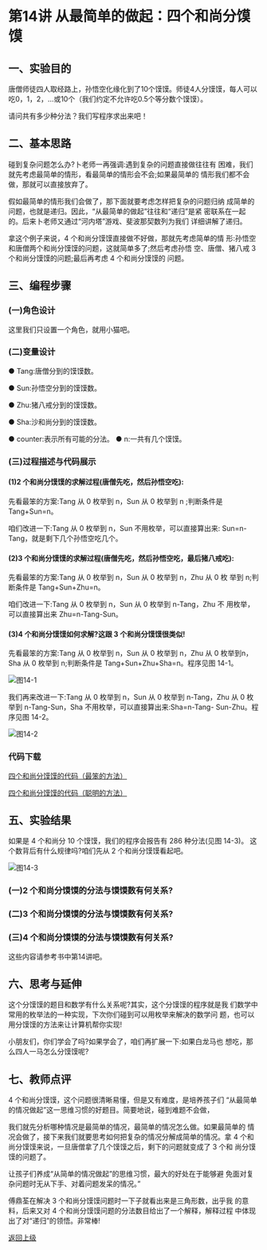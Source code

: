 # 第14讲 从最简单的做起：四个和尚分馍馍

## 一、实验目的
唐僧师徒四人取经路上，孙悟空化缘化到了10个馍馍。师徒4人分馍馍，每人可以吃0，1，2，…或10个（我们约定不允许吃0.5个等分数个馍馍）。

请问共有多少种分法？我们写程序求出来吧！

## 二、基本思路
碰到复杂问题怎么办?卜老师一再强调:遇到复杂的问题直接做往往有 困难，我们就先考虑最简单的情形，看最简单的情形会不会;如果最简单的 情形我们都不会做，那就可以直接放弃了。

假如最简单的情形我们会做了，那下面就要考虑怎样把复杂的问题归纳 成简单的问题，也就是递归。因此，“从最简单的做起”往往和“递归”是紧 密联系在一起的。后来卜老师又通过“河内塔”游戏、斐波那契数列为我们 详细讲解了递归。

拿这个例子来说，4 个和尚分馍馍直接做不好做，那就先考虑简单的情 形:孙悟空和唐僧两个和尚分馍馍的问题，这就简单多了;然后考虑孙悟 空、唐僧、猪八戒 3 个和尚分馍馍的问题;最后再考虑 4 个和尚分馍馍的 问题。

## 三、编程步骤

### (一)角色设计
这里我们只设置一个角色，就用小猫吧。

### (二)变量设计
● Tang:唐僧分到的馍馍数。

● Sun:孙悟空分到的馍馍数。

● Zhu:猪八戒分到的馍馍数。

● Sha:沙和尚分到的馍馍数。

● counter:表示所有可能的分法。 ● n:一共有几个馍馍。

### (三)过程描述与代码展示

#### (1)2 个和尚分馍馍的求解过程(唐僧先吃，然后孙悟空吃): 

先看最笨的方案:Tang 从 0 枚举到 n，Sun 从 0 枚举到 n ;判断条件是
Tang+Sun=n。

咱们改进一下:Tang 从 0 枚举到 n，Sun 不用枚举，可以直接算出来:
Sun=n-Tang，就是剩下几个孙悟空吃几个。

#### (2)3 个和尚分馍馍的求解过程(唐僧先吃，然后孙悟空吃，最后猪八戒吃):
先看最笨的方案:Tang 从 0 枚举到 n，Sun 从 0 枚举到 n，Zhu 从 0 枚 举到 n;判断条件是 Tang+Sun+Zhu=n。

咱们改进一下:Tang 从 0 枚举到 n，Sun 从 0 枚举到 n-Tang，Zhu 不 用枚举，可以直接算出来 Zhu=n-Tang-Sun。

#### (3)4 个和尚分馍馍如何求解?这跟 3 个和尚分馍馍很类似! 

先看最笨的方案:Tang 从 0 枚举到 n，Sun 从 0 枚举到 n，Zhu 从 0 枚举到n，Sha 从 0 枚举到 n;判断条件是 Tang+Sun+Zhu+Sha=n。程序见图 14-1。




![图14-1](Figures/Lec14-1.png)

我们再来改进一下:Tang 从 0 枚举到 n，Sun 从 0 枚举到 n-Tang，Zhu 从 0 枚举到 n-Tang-Sun，Sha 不用枚举，可以直接算出来:Sha=n-Tang- Sun-Zhu。程序见图 14-2。

![图14-2](Figures/Lec14-2.png)



### 代码下载

[四个和尚分馍馍的代码（最笨的方法）](Code/第14讲-四个和尚分馍馍-最笨的方法.sb3) 

[四个和尚分馍馍的代码（聪明的方法）](Code/第14讲-四个和尚分馍馍-聪明的方法.sb3) 

## 五、实验结果

如果是 4 个和尚分 10 个馍馍，我们的程序会报告有 286 种分法(见图 14-3)。 这个数背后有什么规律吗?咱们先从 2 个和尚分馍馍看起吧。


![图14-3](Figures/Lec14-3.png)


### (一)2 个和尚分馍馍的分法与馍馍数有何关系?

### (二)3 个和尚分馍馍的分法与馍馍数有何关系?

###  (三)4 个和尚分馍馍的分法与馍馍数有何关系?

这些内容请参考书中第14讲吧。


## 六、思考与延伸

这个分馍馍的题目和数学有什么关系呢?其实，这个分馍馍的程序就是我 们数学中常用的枚举法的一种实现，下次你们碰到可以用枚举来解决的数学问 题，也可以用分馍馍的方法来让计算机帮你实现!

小朋友们，你们学会了吗?如果学会了，咱们再扩展一下:如果白龙马也 想吃，那么四人一马怎么分馍馍呢?

## 七、教师点评

4 个和尚分馍馍，这个问题很清晰易懂，但是又有难度，是培养孩子们 “从最简单的情况做起”这一思维习惯的好题目。简要地说，碰到难题不会做，

我们就先分析哪种情况是最简单的情况，最简单的情况怎么做。如果最简单的 情况会做了，接下来我们就要思考如何把复杂的情况分解成简单的情况。拿 4 个和尚分馍馍来说，一旦唐僧拿了几个馍馍之后，剩下的问题就变成了 3 个和 尚分馍馍的问题了。

让孩子们养成“从简单的情况做起”的思维习惯，最大的好处在于能够避 免面对复杂问题时无从下手、对着问题发呆的情况。”

傅鼎荃在解决 3 个和尚分馍馍问题时一下子就看出来是三角形数，出乎我 的意料，后来又对 4 个和尚分馍馍问题的分法数目给出了一个解释，解释过程 中体现出了对“递归”的领悟。非常棒!

[返回上级](index.md)
